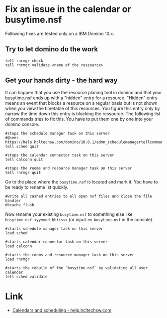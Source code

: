 # Fix an issue in the calendar or busytime.nsf

Following fixes are tested only on a IBM Domino 10.x.

## Try to let domino do the work

```
tell rnrmgr check
tell rnrmgr validate <name of the ressource>
```

## Get your hands dirty - the hard way

It can happen that you use the resource planing tool in domino and that your busytime.nsf ends up with a "hidden" entry for a resource.
"Hidden" entry means an event that blocks a resource on a regular basis but is not shown when you view the timetable of this resources.
You figure this entry only by narrow the time down this entry is blocking the ressource.
The following list of commands tries to fix this. You have to put them one by one into your domino console.

```
#stops the schedule manager task on this server
#@see: https://help.hcltechsw.com/domino/10.0.1/admn_schedulemanagertellcommands_r.html
tell sched quit

#stops the calendar connector task on this server
tell calconn quit

#stops the rooms and resource manager task on this server
tell rnrmgr quit
```
Go to the place where the `busytime.nsf` is located and mark it. You have to be ready to rename ist quickly.

```
#write all cashed entries to all open nsf files and close the file handler
dbcache flush
```

Now rename your existing `busytime.nsf` to something else like `busytime.nsf.<yymmdd_hhiiss>` (or input `rm busytime.nsf` in the console).

```
#starts schedule manager task on this server
load sched

#starts calendar connector task on this server
load calconn

#starts the rooms and resource manager task on this server
load rnrmgr

#starts the rebuild of the `busytime.nsf` by validating all user calendar
tell sched validate
```

# Link

* [Calendars and scheduling - help.hcltechsw.com](https://help.hcltechsw.com/domino/10.0.1/conf_calendarsandscheduling_r.html?hl=calconn)

